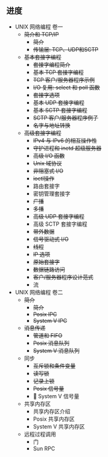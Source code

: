 ## 进度
- UNIX 网络编程 卷一
    - ~~简介和 TCP/IP~~
        - ~~简介~~
        - ~~传输层: TCP、UDP和SCTP~~
    - ~~基本套接字编程~~
        - ~~套接字编程简介~~
        - ~~基本 TCP 套接字编程~~
        - ~~TCP 客户/服务器程序示例~~
        - ~~I/O 复用: select 和 poll 函数~~
        - ~~套接字选项~~
        - ~~基本 UDP 套接字编程~~
        - ~~基本 SCTP 套接字编程~~
        - ~~SCTP 客户/服务器程序例子~~
        - ~~名字与地址转换~~
    - ~~高级套接字编程~~
        - ~~IPv4 与 IPv6 的相互操作性~~
        - ~~守护进程和 inetd 超级服务器~~
        - ~~高级 I/O 函数~~
        - ~~Unix 域协议~~
        - ~~非阻塞式 I/O~~
        - ~~ioctl操作~~
        - 路由套接字
        - 密钥管理套接字
        - ~~广播~~
        - ~~多播~~
        - ~~高级 UDP 套接字编程~~
        - 高级 SCTP 套接字编程
        - ~~带外数据~~
        - ~~信号驱动式 I/O~~
        - ~~线程~~
        - ~~IP 选项~~
        - ~~原始套接字~~
        - ~~数据链路访问~~
        - ~~客户/服务器程序设计范式~~
        - 流
- UNIX 网络编程 卷二
    - ~~简介~~
        - ~~简介~~
        - ~~Posix IPC~~
        - ~~System V IPC~~
    - ~~消息传递~~
        - ~~管道和 FIFO~~
        - ~~Posix 消息队列~~
        - ~~System V 消息队列~~
    - 同步
        - ~~互斥锁和条件变量~~
        - ~~读写锁~~
        - ~~记录上锁~~
        - ~~Posix 信号量~~
        - 🏃 System V 信号量
    - 共享内存区
        - 共享内存区介绍
        - Posix 共享内存区
        - System V 共享内存区
    - 远程过程调用
        - 门
        - Sun RPC
